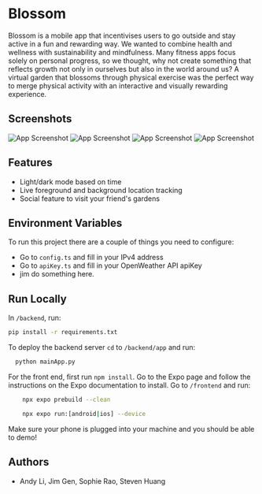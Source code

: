 
# Blossom
Blossom is a mobile app that incentivises users to go outside and stay active in a fun and rewarding way. We wanted to combine health and wellness with sustainability and mindfulness. Many fitness apps focus solely on personal progress, so we thought, why not create something that reflects growth not only in ourselves but also in the world around us? A virtual garden that blossoms through physical exercise was the perfect way to merge physical activity with an interactive and visually rewarding experience.

## Screenshots

![App Screenshot](/assets/screenshot1.png)
![App Screenshot](/assets/screenshot2.png)
![App Screenshot](/assets/screenshot3.png)
![App Screenshot](/assets/screenshot4.png)



## Features

- Light/dark mode based on time
- Live foreground and background location tracking
- Social feature to visit your friend's gardens


## Environment Variables

To run this project there are a couple of things you need to configure:
- Go to `config.ts` and fill in your IPv4 address
- Go to `apiKey.ts` and fill in your OpenWeather API apiKey
- jim do something here.

## Run Locally
In `/backend`, run:

```bash
pip install -r requirements.txt
```

To deploy the backend server `cd` to `/backend/app` and run:

```bash
  python mainApp.py
```

For the front end, first run `npm install`. Go to the Expo page and follow the instructions on the Expo documentation to install. Go to `/frontend` and run:
```bash
    npx expo prebuild --clean
```
```bash
    npx expo run:[android|ios] --device
```
Make sure your phone is plugged into your machine and you should be able to demo!

## Authors

- Andy Li, Jim Gen, Sophie Rao, Steven Huang

